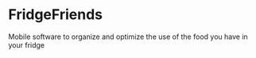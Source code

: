 # FridgeFriends
Mobile software to organize and optimize the use of the food you have in your fridge 
